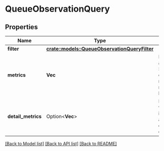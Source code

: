 # QueueObservationQuery

## Properties

Name | Type | Description | Notes
------------ | ------------- | ------------- | -------------
**filter** | [**crate::models::QueueObservationQueryFilter**](QueueObservationQueryFilter.md) |  | 
**metrics** | **Vec<String>** | Behaves like a SQL SELECT clause. Only named metrics will be retrieved. | 
**detail_metrics** | Option<**Vec<String>**> | Metrics for which to include additional detailed observations | [optional]

[[Back to Model list]](../README.md#documentation-for-models) [[Back to API list]](../README.md#documentation-for-api-endpoints) [[Back to README]](../README.md)


